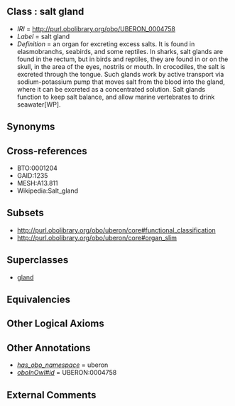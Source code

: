 
## Class : salt gland

 * *IRI* = http://purl.obolibrary.org/obo/UBERON_0004758
 * *Label* = salt gland
 * *Definition* = an organ for excreting excess salts. It is found in elasmobranchs, seabirds, and some reptiles. In sharks, salt glands are found in the rectum, but in birds and reptiles, they are found in or on the skull, in the area of the eyes, nostrils or mouth. In crocodiles, the salt is excreted through the tongue. Such glands work by active transport via sodium-potassium pump that moves salt from the blood into the gland, where it can be excreted as a concentrated solution. Salt glands function to keep salt balance, and allow marine vertebrates to drink seawater[WP].

## Synonyms


## Cross-references

 * BTO:0001204
 * GAID:1235
 * MESH:A13.811
 * Wikipedia:Salt_gland

## Subsets

 * http://purl.obolibrary.org/obo/uberon/core#functional_classification
 * http://purl.obolibrary.org/obo/uberon/core#organ_slim

## Superclasses

 * [gland](../../UBERON/30/UBERON_0002530.md)

## Equivalencies


## Other Logical Axioms


## Other Annotations

 * *[has_obo_namespace](../../ce/oboInOwl#hasOBONamespace.md)* = uberon
 * *[oboInOwl#id](../../id/oboInOwl#id.md)* = UBERON:0004758

## External Comments

